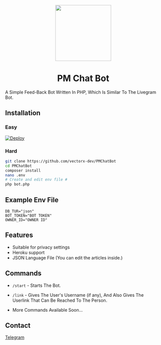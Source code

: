 <p align="center">
  <img src="https://telegra.ph/file/b2575cd4886e062c172f4.png" width="180" height="180">
  <h1 align="center">PM Chat Bot</h1>
</p>

A Simple Feed-Back Bot Written In PHP, Which Is Similar To The Livegram Bot.

## Installation
### Easy
[![Deploy](https://www.herokucdn.com/deploy/button.svg)](https://heroku.com/deploy)

### Hard
```sh
git clone https://github.com/vectorx-dev/PMChatBot
cd PMChatBot
composer install
nano .env
# Create and edit env file #
php bot.php
```

## Example Env File
```env
DB_TUR="json"
BOT_TOKEN="BOT TOKEN"
OWNER_ID="OWNER ID"
```

## Features
* Suitable for privacy settings
* Heroku support
* JSON Language File (You can edit the articles inside.)

## Commands
* ```/start``` - Starts The Bot.

* ```/link``` - Gives The User's Username (if any), And Also Gives The Userlink That Can Be Reached To The Person.
* More Commands Available Soon... 

## Contact
[Telegram](https://t.me/Vector_Op)
